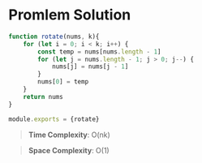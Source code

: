 # Promlem Solution

```js
function rotate(nums, k){
    for (let i = 0; i < k; i++) {
        const temp = nums[nums.length - 1]
        for (let j = nums.length - 1; j > 0; j--) {
            nums[j] = nums[j - 1]
        }
        nums[0] = temp
    }
    return nums
}

module.exports = {rotate}
```

> **Time Complexity**: O(nk)
> 

> **Space Complexity**: O(1)
>